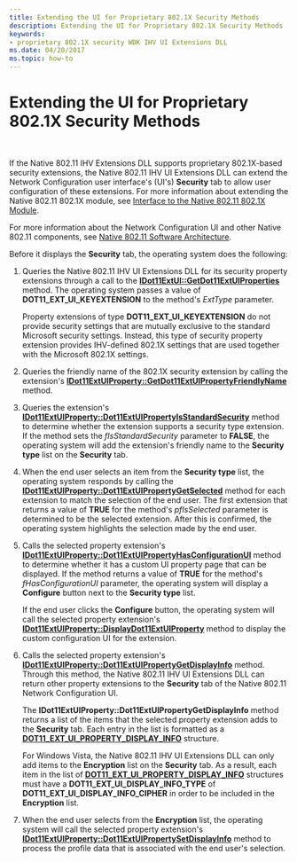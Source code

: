 ```yaml
---
title: Extending the UI for Proprietary 802.1X Security Methods
description: Extending the UI for Proprietary 802.1X Security Methods
keywords:
- proprietary 802.1X security WDK IHV UI Extensions DLL
ms.date: 04/20/2017
ms.topic: how-to
---
```


# Extending the UI for Proprietary 802.1X Security Methods




 

If the Native 802.11 IHV Extensions DLL supports proprietary 802.1X-based security extensions, the Native 802.11 IHV UI Extensions DLL can extend the Network Configuration user interface's (UI's) **Security** tab to allow user configuration of these extensions. For more information about extending the Native 802.11 802.1X module, see [Interface to the Native 802.11 802.1X Module](interface-to-the-native-802-11-802-1x-module.md).

For more information about the Network Configuration UI and other Native 802.11 components, see [Native 802.11 Software Architecture](/previous-versions/windows/hardware/wireless/native-802-11-software-architecture).

Before it displays the **Security** tab, the operating system does the following:

1.  Queries the Native 802.11 IHV UI Extensions DLL for its security property extensions through a call to the [**IDot11ExtUI::GetDot11ExtUIProperties**](/previous-versions/windows/hardware/wireless/ff553776(v=vs.85)) method. The operating system passes a value of **DOT11\_EXT\_UI\_KEYEXTENSION** to the method's *ExtType* parameter.

    Property extensions of type **DOT11\_EXT\_UI\_KEYEXTENSION** do not provide security settings that are mutually exclusive to the standard Microsoft security settings. Instead, this type of security property extension provides IHV-defined 802.1X settings that are used together with the Microsoft 802.1X settings.

2.  Queries the friendly name of the 802.1X security extension by calling the extension's [**IDot11ExtUIProperty::GetDot11ExtUIPropertyFriendlyName**](/previous-versions/windows/hardware/wireless/ff553768(v=vs.85)) method.

3.  Queries the extension's [**IDot11ExtUIProperty::Dot11ExtUIPropertyIsStandardSecurity**](/previous-versions/windows/hardware/wireless/ff553760(v=vs.85)) method to determine whether the extension supports a security type extension. If the method sets the *fIsStandardSecurity* parameter to **FALSE**, the operating system will add the extension's friendly name to the **Security type** list on the **Security** tab.

4.  When the end user selects an item from the **Security type** list, the operating system responds by calling the [**IDot11ExtUIProperty::Dot11ExtUIPropertyGetSelected**](/previous-versions/windows/hardware/wireless/ff553753(v=vs.85)) method for each extension to match the selection of the end user. The first extension that returns a value of **TRUE** for the method's *pfIsSelected* parameter is determined to be the selected extension. After this is confirmed, the operating system highlights the selection made by the end user.

5.  Calls the selected property extension's [**IDot11ExtUIProperty::Dot11ExtUIPropertyHasConfigurationUI**](/previous-versions/windows/hardware/wireless/ff553756(v=vs.85)) method to determine whether it has a custom UI property page that can be displayed. If the method returns a value of **TRUE** for the method's *fHasConfigurationUI* parameter, the operating system will display a **Configure** button next to the **Security type** list.

    If the end user clicks the **Configure** button, the operating system will call the selected property extension's [**IDot11ExtUIProperty::DisplayDot11ExtUIProperty**](/previous-versions/windows/hardware/wireless/ff553749(v=vs.85)) method to display the custom configuration UI for the extension.

6.  Calls the selected property extension's [**IDot11ExtUIProperty::Dot11ExtUIPropertyGetDisplayInfo**](/previous-versions/windows/hardware/wireless/ff553752(v=vs.85)) method. Through this method, the Native 802.11 IHV UI Extensions DLL can return other property extensions to the **Security** tab of the Native 802.11 Network Configuration UI.

    The **IDot11ExtUIProperty::Dot11ExtUIPropertyGetDisplayInfo** method returns a list of the items that the selected property extension adds to the **Security** tab. Each entry in the list is formatted as a [**DOT11\_EXT\_UI\_PROPERTY\_DISPLAY\_INFO**](/previous-versions/windows/hardware/drivers/ff548637(v=vs.85)) structure.

    For Windows Vista, the Native 802.11 IHV UI Extensions DLL can only add items to the **Encryption** list on the **Security** tab. As a result, each item in the list of [**DOT11\_EXT\_UI\_PROPERTY\_DISPLAY\_INFO**](/previous-versions/windows/hardware/drivers/ff548637(v=vs.85)) structures must have a **DOT11\_EXT\_UI\_DISPLAY\_INFO\_TYPE** of **DOT11\_EXT\_UI\_DISPLAY\_INFO\_CIPHER** in order to be included in the **Encryption** list.

7.  When the end user selects from the **Encryption** list, the operating system will call the selected property extension's [**IDot11ExtUIProperty::Dot11ExtUIPropertySetDisplayInfo**](/previous-versions/windows/hardware/wireless/ff553763(v=vs.85)) method to process the profile data that is associated with the end user's selection.

 

 
